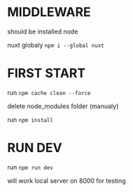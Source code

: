 # MIDDLEWARE

should be installed node 

nuxt globaly 
`npm i --global nuxt`

# FIRST START

run `npm cache clean --force`

delete node_modules folder (manualy) 

run `npm install`

# RUN DEV

run `npm run dev`

will work local server on 8000 for testing

